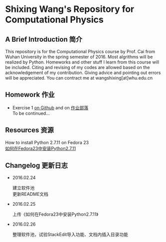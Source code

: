 # Shixing Wang's Repository for Computational Physics
## A Brief Introduction 简介
This repository is for the Computational Physics course by Prof. Cai from Wuhan University in the spring semester of 2016. Most algrithms will be realized by Python. Homeworks and other stuff I learn from this course will be included. Citing and revising of my codes are allowed based on the acknowledgement of my contribution. Giving advice and pointing out errors will be appreciated. You can contract me at wangshixing[at]whu.edu.cn
## Homework 作业
- Exercise 1 [on Github](https://github.com/ShixingWang/computationalphysics_N2013301020050/blob/master/Exercises/Exercise1.md) and on [作业部落](https://www.zybuluo.com/ShixingWang/note/302740)<br>
To be continued...

## Resources 资源

How to install Python 2.7.11 on Fedora 23 <br>
[如何在Fedora23中安装Python2.7.11](https://github.com/ShixingWang/computationalphysics_N2013301020050/blob/master/Resource/Fedora23.Python.2_7_11.md)

## Changelog 更新日志
- 2016.02.24   

  建立软件池<br>更新README文档

- 2016.02.25

  上传《如何在Fedora23中安装Python2.7.11》

- 2016.02.26

  整理软件池，试验StackEdit导入功能、文档内插入目录功能
